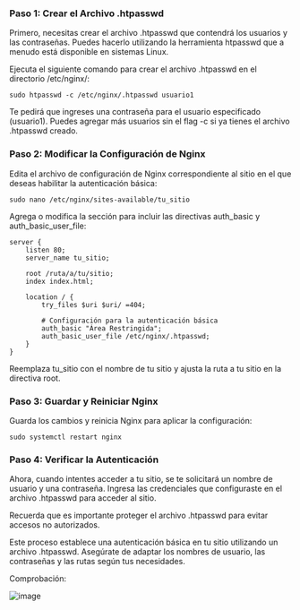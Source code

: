 ### Paso 1: Crear el Archivo .htpasswd
Primero, necesitas crear el archivo .htpasswd que contendrá los usuarios y las contraseñas. Puedes hacerlo utilizando la herramienta htpasswd que a menudo está disponible en sistemas Linux.

Ejecuta el siguiente comando para crear el archivo .htpasswd en el directorio /etc/nginx/:

```
sudo htpasswd -c /etc/nginx/.htpasswd usuario1
```

Te pedirá que ingreses una contraseña para el usuario especificado (usuario1). Puedes agregar más usuarios sin el flag -c si ya tienes el archivo .htpasswd creado.

### Paso 2: Modificar la Configuración de Nginx
Edita el archivo de configuración de Nginx correspondiente al sitio en el que deseas habilitar la autenticación básica:

```
sudo nano /etc/nginx/sites-available/tu_sitio
```

Agrega o modifica la sección para incluir las directivas auth_basic y auth_basic_user_file:

```
server {
    listen 80;
    server_name tu_sitio;

    root /ruta/a/tu/sitio;
    index index.html;

    location / {
        try_files $uri $uri/ =404;

        # Configuración para la autenticación básica
        auth_basic "Área Restringida";
        auth_basic_user_file /etc/nginx/.htpasswd;
    }
}
```

Reemplaza tu_sitio con el nombre de tu sitio y ajusta la ruta a tu sitio en la directiva root.

### Paso 3: Guardar y Reiniciar Nginx
Guarda los cambios y reinicia Nginx para aplicar la configuración:

```
sudo systemctl restart nginx
```

### Paso 4: Verificar la Autenticación
Ahora, cuando intentes acceder a tu sitio, se te solicitará un nombre de usuario y una contraseña. Ingresa las credenciales que configuraste en el archivo .htpasswd para acceder al sitio.

Recuerda que es importante proteger el archivo .htpasswd para evitar accesos no autorizados.

Este proceso establece una autenticación básica en tu sitio utilizando un archivo .htpasswd. Asegúrate de adaptar los nombres de usuario, las contraseñas y las rutas según tus necesidades.

Comprobación:

![image](https://github.com/Scosrom/Servicios-en-red/assets/114906778/29787972-59c8-446e-8bfb-68b36dac8249)

